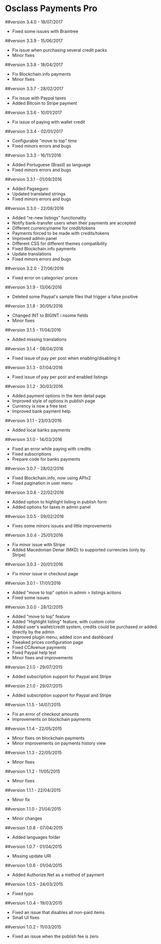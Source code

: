 Osclass Payments Pro
====================

##version 3.4.0 - 18/07/2017

* Fixed some issues with Braintree

##version 3.3.9 - 15/06/2017

* Fix issue when purchasing several credit packs
* Minor fixes

##version 3.3.8 - 18/04/2017

* Fix Blockchain.info payments
* Minor fixes

##version 3.3.7 - 28/02/2017

* Fix issue with Paypal taxes
* Added Bitcoin to Stripe payment

##version 3.3.6 - 10/01/2017

* Fix issue of paying with wallet credit

##version 3.3.4 - 02/01/2017

* Configurable "move to top" time
* Fixed minors errors and bugs

##version 3.3.3 - 16/11/2016

* Added Portuguese (Brasil) as language 
* Fixed minors errors and bugs

##version 3.3.1 - 01/09/2016

* Added Pagseguro 
* Updated translated strings
* Fixed minors errors and bugs

##version 3.3.0 - 22/08/2016

* Added "re-new listings" functionality
* Notify bank-transfer users when their payments are accepted
* Different currency/name for credit/tokens
* Payments forced to be made with credits/tokens
* Improved admin panel
* Different CSS for different themes compatibility
* Fixed Blockchain.info payments
* Update translations
* Fixed minors errors and bugs

##version 3.2.0 - 27/06/2016

* Fixed error on categories' prices

##version 3.1.9 - 13/06/2016

* Deleted some Paypal's sample files that trigger a false positive

##version 3.1.8 - 30/05/2016

* Changed INT to BIGINT i nsome fields
* Minor fixes

##version 3.1.5 - 11/04/2016

* Added missing translations

##version 3.1.4 - 08/04/2016

* Fixed issue of pay per post when enabling/disabling it

##version 3.1.3 - 07/04/2016

* Fixed issue of pay per post and enabled listings

##version 3.1.2 - 30/03/2016

* Added payment options in the item detail page
* Improved style of options in publish page
* Currency is now a free text
* Improved bank payment help

##version 3.1.1 - 23/03/2016

* Added local banks payments

##version 3.1.0 - 14/03/2016

* Fixed an error while paying with credits
* Fixed subscriptions
* Prepare code for banks payments

##version 3.0.7 - 28/02/2016

* Fixed Blockchain.info, now using APIv2
* Fixed pagination in user menu

##version 3.0.6 - 22/02/2016

* Added option to highlight listing in publish form
* Added options for taxes in admin panel

##version 3.0.5 - 09/02/2016

* Fixes some minors issues and little improvements

##version 3.0.4 - 25/01/2016

* Fix minor issue with Stripe
* Added Macedonian Denar (MKD) to supported currencies (only by Stripe)

##version 3.0.3 - 20/01/2016

* Fix minor issue in checkout page

##version 3.0.1 - 17/01/2016

* Added "move to top" option in admin > listings actions
* Fixed some issues

##version 3.0.0 - 28/12/2015

* Added "move to top" feature
* Added "Highlight listing" feature, with custom color
* Added user's wallet/credit system, credits could be purchased or added directly by the admin
* Improved plugin menu, added icon and dashboard
* Tweaked prices configuration page
* Fixed CCAvenue payments
* Fixed Paypal help text
* Minor fixes and improvements


##version 2.1.0 - 29/07/2015

* Added subscription support for Paypal and Stripe

##version 2.1.0 - 29/07/2015

* Added subscription support for Paypal and Stripe

##version 1.1.5 - 14/07/2015

* Fix an error of checkout amounts
* Improvements on blockchain payments

##version 1.1.4 - 22/05/2015

* Minor fixes on blockchain payments
* Minor improvements on payments history view

##version 1.1.3 - 22/05/2015

* Minor fixes

##version 1.1.2 - 11/05/2015
             
* Minor fixes

##version 1.1.1 - 22/04/2015

* Minor fix

##version 1.1.0 - 21/04/2015

* Minor changes

##version 1.0.8 - 07/04/2015

* Added languages folder

##version 1.0.7 - 01/04/2015

* Missing update URI

##version 1.0.6 - 01/04/2015

* Added Authorize.Net as a method of payment

##version 1.0.5 - 24/03/2015

* Fixed typo

##version 1.0.4 - 19/03/2015

* Fixed an issue that disables all non-paid items
* Small UI fixes

##version 1.0.2 - 11/03/2015

* Fixed an issue when the publish fee is zero
